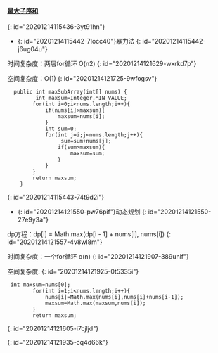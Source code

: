#### [最大子序和](https://leetcode-cn.com/problems/maximum-subarray/)
{: id="20201214115436-3yt91hn"}

* {: id="20201214115442-7locc40"}暴力法
{: id="20201214115442-j6ug04u"}

时间复杂度：两层for循环 O(n2)
{: id="20201214121629-wxrkd7p"}

空间复杂度：O(1)
{: id="20201214121725-9wfogsv"}

```
  public int maxSubArray(int[] nums) {
         int maxsum=Integer.MIN_VALUE;
        for(int i=0;i<nums.length;i++){
            if(nums[i]>maxsum){
                maxsum=nums[i];
            }
            int sum=0;
            for(int j=i;j<nums.length;j++){
                 sum=sum+nums[j];
                if(sum>maxsum){
                    maxsum=sum;
                }
            }
        }
        return maxsum;
    }
```
{: id="20201214115443-74t9d2i"}

* {: id="20201214121550-pw76pif"}动态规划
{: id="20201214121550-27e9y3a"}

dp方程：dp[i] = Math.max(dp[i - 1] + nums[i], nums[i])
{: id="20201214121557-4v8wl8m"}

时间复杂度：一个for循环 o(n)
{: id="20201214121907-389unlf"}

空间复杂度:
{: id="20201214121925-0t5335i"}

```
 int maxsum=nums[0];
        for(int i=1;i<nums.length;i++){
            nums[i]=Math.max(nums[i],nums[i]+nums[i-1]);
            maxsum=Math.max(maxsum,nums[i]);
        }
        return maxsum;
```
{: id="20201214121605-i7cjljd"}

{: id="20201214121935-cq4d66k"}
